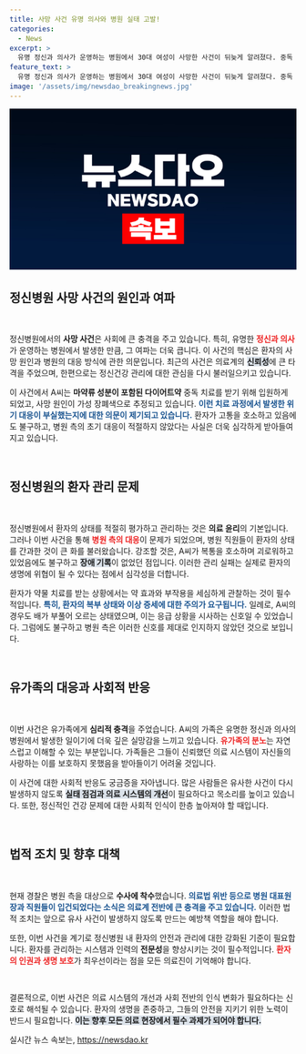 ```yaml
---
title: 사망 사건 유명 의사와 병원 실태 고발!
categories:
  - News
excerpt: >
  유명 정신과 의사가 운영하는 병원에서 30대 여성이 사망한 사건이 뒤늦게 알려졌다. 중독 치료 중 괴로움을 호소한 환자가 방치된 채 결박된 상황에서 사망, 유족의 분노가 이어지고 있다. 경찰은 병원 관계자들을 수사 중이다.
feature_text: >
  유명 정신과 의사가 운영하는 병원에서 30대 여성이 사망한 사건이 뒤늦게 알려졌다. 중독 치료 중 괴로움을 호소한 환자가 방치된 채 결박된 상황에서 사망, 유족의 분노가 이어지고 있다. 경찰은 병원 관계자들을 수사 중이다.
image: '/assets/img/newsdao_breakingnews.jpg'
---
```


<p><img src="/assets/img/newsdao_breakingnews.jpg" alt="ranknews 속보" /></p>

<h2 data-ke-size="size26">정신병원 사망 사건의 원인과 여파</h2>

<p data-ke-size="size16">&nbsp;</p>

<p>정신병원에서의 <b>사망 사건</b>은 사회에 큰 충격을 주고 있습니다. 특히, 유명한 <b><span style="color: #ee2323;">정신과 의사</span></b>가 운영하는 병원에서 발생한 만큼, 그 여파는 더욱 큽니다. 이 사건의 핵심은 환자의 사망 원인과 병원의 대응 방식에 관한 의문입니다. 최근의 사건은 의료계의 <b><span style="background-color: #21538527;">신뢰성</span></b>에 큰 타격을 주었으며, 한편으로는 정신건강 관리에 대한 관심을 다시 불러일으키고 있습니다. </p>

<p>이 사건에서 A씨는 <b>마약류 성분이 포함된 다이어트약</b> 중독 치료를 받기 위해 입원하게 되었고, 사망 원인이 가성 장폐색으로 추정되고 있습니다. <b><span style="color: #1a5490;">이런 치료 과정에서 발생한 위기 대응이 부실했는지에 대한 의문이 제기되고 있습니다.</span></b> 환자가 고통을 호소하고 있음에도 불구하고, 병원 측의 초기 대응이 적절하지 않았다는 사실은 더욱 심각하게 받아들여지고 있습니다.</p>

<p data-ke-size="size16">&nbsp;</p>

<h2 data-ke-size="size26">정신병원의 환자 관리 문제</h2>

<p data-ke-size="size16">&nbsp;</p>

<p>정신병원에서 환자의 상태를 적절히 평가하고 관리하는 것은 <b>의료 윤리</b>의 기본입니다. 그러나 이번 사건을 통해 <b><span style="color: #ee2323;">병원 측의 대응</span></b>이 문제가 되었으며, 병원 직원들이 환자의 상태를 간과한 것이 큰 화를 불러왔습니다. 강조할 것은, A씨가 복통을 호소하며 괴로워하고 있었음에도 불구하고 <b><span style="background-color: #21538527;">장애 기록</span></b>이 없었던 점입니다. 이러한 관리 실패는 실제로 환자의 생명에 위협이 될 수 있다는 점에서 심각성을 더합니다.</p>

<p>환자가 약물 치료를 받는 상황에서는 약 효과와 부작용을 세심하게 관찰하는 것이 필수적입니다. <b><span style="color: #1a5490;">특히, 환자의 복부 상태와 이상 증세에 대한 주의가 요구됩니다.</span></b> 일례로, A씨의 경우도 배가 부풀어 오르는 상태였으며, 이는 응급 상황을 시사하는 신호일 수 있었습니다. 그럼에도 불구하고 병원 측은 이러한 신호를 제대로 인지하지 않았던 것으로 보입니다.</p>

<p data-ke-size="size16">&nbsp;</p>

<h2 data-ke-size="size26">유가족의 대응과 사회적 반응</h2>

<p data-ke-size="size16">&nbsp;</p>

<p>이번 사건은 유가족에게 <b>심리적 충격</b>을 주었습니다. A씨의 가족은 유명한 정신과 의사의 병원에서 발생한 일이기에 더욱 깊은 실망감을 느끼고 있습니다. <b><span style="color: #ee2323;">유가족의 분노</span></b>는 자연스럽고 이해할 수 있는 부분입니다. 가족들은 그들이 신뢰했던 의료 시스템이 자신들의 사랑하는 이를 보호하지 못했음을 받아들이기 어려울 것입니다.</p>

<p>이 사건에 대한 사회적 반응도 궁금증을 자아냅니다. 많은 사람들은 유사한 사건이 다시 발생하지 않도록 <b><span style="background-color: #21538527;">실태 점검과 의료 시스템의 개선</span></b>이 필요하다고 목소리를 높이고 있습니다. 또한, 정신적인 건강 문제에 대한 사회적 인식이 한층 높아져야 할 때입니다.</p>

<p data-ke-size="size16">&nbsp;</p>

<h2 data-ke-size="size26">법적 조치 및 향후 대책</h2>

<p data-ke-size="size16">&nbsp;</p>

<p>현재 경찰은 병원 측을 대상으로 <b>수사에 착수</b>했습니다. <b><span style="color: #1a5490;">의료법 위반 등으로 병원 대표원장과 직원들이 입건되었다는 소식은 의료계 전반에 큰 충격을 주고 있습니다.</span></b> 이러한 법적 조치는 앞으로 유사 사건이 발생하지 않도록 만드는 예방책 역할을 해야 합니다.</p>

<p>또한, 이번 사건을 계기로 정신병원 내 환자의 안전과 관리에 대한 강화된 기준이 필요합니다. 환자를 관리하는 시스템과 인력의 <b>전문성</b>을 향상시키는 것이 필수적입니다. <b><span style="color: #ee2323;">환자의 인권과 생명 보호</span></b>가 최우선이라는 점을 모든 의료진이 기억해야 합니다.</p>

<p data-ke-size="size16">&nbsp;</p>

<p>결론적으로, 이번 사건은 의료 시스템의 개선과 사회 전반의 인식 변화가 필요하다는 신호로 해석될 수 있습니다. 환자의 생명을 존중하고, 그들의 안전을 지키기 위한 노력이 반드시 필요합니다. <b><span style="background-color: #21538527;">이는 향후 모든 의료 현장에서 필수 과제가 되어야 합니다.</span></b></p>
실시간 뉴스 속보는, <a href="https://newsdao.kr" rel="dofollow">https://newsdao.kr</a>


